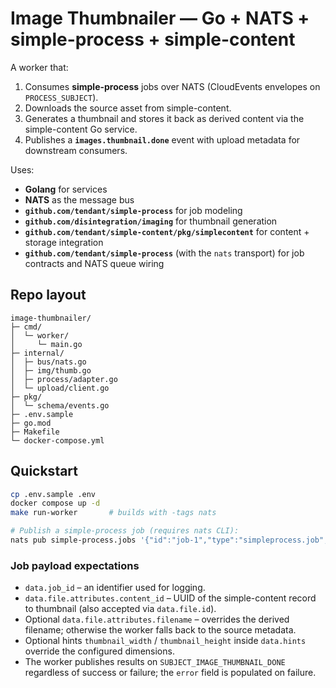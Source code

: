# Image Thumbnailer — Go + NATS + simple-process + simple-content

A worker that:
1. Consumes **simple-process** jobs over NATS (CloudEvents envelopes on `PROCESS_SUBJECT`).
2. Downloads the source asset from simple-content.
3. Generates a thumbnail and stores it back as derived content via the simple-content Go service.
4. Publishes a **`images.thumbnail.done`** event with upload metadata for downstream consumers.

Uses:
- **Golang** for services
- **NATS** as the message bus
- **`github.com/tendant/simple-process`** for job modeling
- **`github.com/disintegration/imaging`** for thumbnail generation
- **`github.com/tendant/simple-content/pkg/simplecontent`** for content + storage integration
- **`github.com/tendant/simple-process`** (with the `nats` transport) for job contracts and NATS queue wiring

## Repo layout
```
image-thumbnailer/
├─ cmd/
│  └─ worker/
│     └─ main.go
├─ internal/
│  ├─ bus/nats.go
│  ├─ img/thumb.go
│  ├─ process/adapter.go
│  └─ upload/client.go
├─ pkg/
│  └─ schema/events.go
├─ .env.sample
├─ go.mod
├─ Makefile
└─ docker-compose.yml
```

## Quickstart

```bash
cp .env.sample .env
docker compose up -d
make run-worker       # builds with -tags nats

# Publish a simple-process job (requires nats CLI):
nats pub simple-process.jobs '{"id":"job-1","type":"simpleprocess.job","datacontenttype":"application/json","source":"demo","specversion":"1.0","data":{"job_id":"job-1","uow":"thumbnail","file":{"id":"content-uuid","attributes":{"content_id":"content-uuid"}}}}'
```

### Job payload expectations

- `data.job_id` – an identifier used for logging.
- `data.file.attributes.content_id` – UUID of the simple-content record to thumbnail (also accepted via `data.file.id`).
- Optional `data.file.attributes.filename` – overrides the derived filename; otherwise the worker falls back to the source metadata.
- Optional hints `thumbnail_width` / `thumbnail_height` inside `data.hints` override the configured dimensions.
- The worker publishes results on `SUBJECT_IMAGE_THUMBNAIL_DONE` regardless of success or failure; the `error` field is populated on failure.
